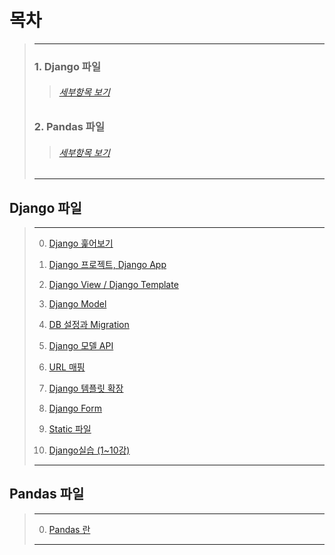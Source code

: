 # 목차
> ---
> ### 1. Django 파일
>> ###### [세부항목 보기](https://github.com/minchan5224/TIL/tree/main/Python#django-%ED%8C%8C%EC%9D%BC)
> ### 2. Pandas 파일
>> ###### [세부항목 보기](https://github.com/minchan5224/TIL/tree/main/Python#pandas-%ED%8C%8C%EC%9D%BC)
> ---
## Django 파일
> ---
> 0. [Django 훑어보기](https://github.com/minchan5224/TIL/blob/main/Python/Django/Django_00.md)
>
> 1. [Django 프로젝트, Django App](https://github.com/minchan5224/TIL/blob/main/Python/Django/Django_01.md)
>
> 2. [Django View / Django Template](https://github.com/minchan5224/TIL/blob/main/Python/Django/Django_02.md)
>
> 3. [Django Model](https://github.com/minchan5224/TIL/blob/main/Python/Django/Django_03.md)
>
> 4. [DB 설정과 Migration](https://github.com/minchan5224/TIL/blob/main/Python/Django/Django_04.md)
>
> 5. [Django 모델 API](https://github.com/minchan5224/TIL/blob/main/Python/Django/Django_05.md)
>
> 6. [URL 매핑](https://github.com/minchan5224/TIL/blob/main/Python/Django/Django_06.md)
>
> 7. [Django 템플릿 확장](https://github.com/minchan5224/TIL/blob/main/Python/Django/Django_07.md)
>
> 8. [Django Form](https://github.com/minchan5224/TIL/blob/main/Python/Django/Django_08.md)
>
> 9. [Static 파일](https://github.com/minchan5224/TIL/blob/main/Python/Django/Django_09.md)
>
> 10. [Django실습 (1~10강)](https://github.com/minchan5224/TIL/blob/main/Python/Django/Django_10.md)
>
> ---
## Pandas 파일
> ---
> 0. [Pandas 란](https://github.com/minchan5224/TIL/blob/main/Python/Pandas/Pandas_00.md)
>
> ---
